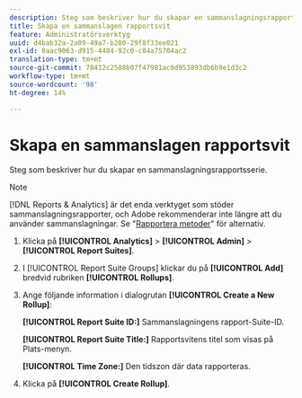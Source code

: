 ```yaml
---
description: Steg som beskriver hur du skapar en sammanslagningsrapportsserie.
title: Skapa en sammanslagen rapportsvit
feature: Administratörsverktyg
uuid: d4bab32a-2a09-49a7-b280-29f8f33ee021
exl-id: 0aac9063-d915-4484-92c0-c84a75704ac2
translation-type: tm+mt
source-git-commit: 78412c2588b07f47981ac0d953893db6b9e1d3c2
workflow-type: tm+mt
source-wordcount: '98'
ht-degree: 14%

---
```


# Skapa en sammanslagen rapportsvit

Steg som beskriver hur du skapar en sammanslagningsrapportsserie.

>[!NOTE]
>
>[!DNL Reports & Analytics] är det enda verktyget som stöder sammanslagningsrapporter, och Adobe rekommenderar inte längre att du använder sammanslagningar. Se &quot;[Rapportera metoder](https://experienceleague.adobe.com/docs/analytics/admin/manage-report-suites/rollup-report-suite.html)&quot; för alternativ.

1. Klicka på **[!UICONTROL Analytics]** > **[!UICONTROL Admin]** > **[!UICONTROL Report Suites]**.
1. I [!UICONTROL Report Suite Groups] klickar du på **[!UICONTROL Add]** bredvid rubriken **[!UICONTROL Rollups]**.
1. Ange följande information i dialogrutan **[!UICONTROL Create a New Rollup]**:

   **[!UICONTROL Report Suite ID:]** Sammanslagningens rapport-Suite-ID.

   **[!UICONTROL Report Suite Title:]** Rapportsvitens titel som visas på Plats-menyn.

   **[!UICONTROL Time Zone:]** Den tidszon där data rapporteras.
1. Klicka på **[!UICONTROL Create Rollup]**.
